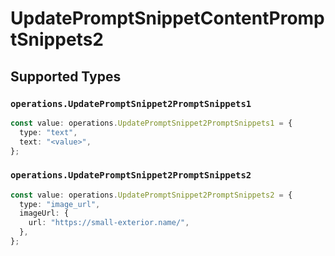 # UpdatePromptSnippetContentPromptSnippets2


## Supported Types

### `operations.UpdatePromptSnippet2PromptSnippets1`

```typescript
const value: operations.UpdatePromptSnippet2PromptSnippets1 = {
  type: "text",
  text: "<value>",
};
```

### `operations.UpdatePromptSnippet2PromptSnippets2`

```typescript
const value: operations.UpdatePromptSnippet2PromptSnippets2 = {
  type: "image_url",
  imageUrl: {
    url: "https://small-exterior.name/",
  },
};
```

